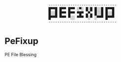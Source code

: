 ```
					-------------------------------
					█▀▀█ █▀▀ █▀▀ ░▀░ █░█ █░░█ █▀▀█
					█░░█ █▀▀ █▀▀ ▀█▀ ▄▀▄ █░░█ █░░█
					█▀▀▀ ▀▀▀ ▀░░ ▀▀▀ ▀░▀ ░▀▀▀ █▀▀▀
					------------------------------- 
```

# PeFixup
PE File Blessing


